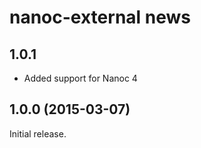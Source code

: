 # nanoc-external news

## 1.0.1

* Added support for Nanoc 4

## 1.0.0 (2015-03-07)

Initial release.
